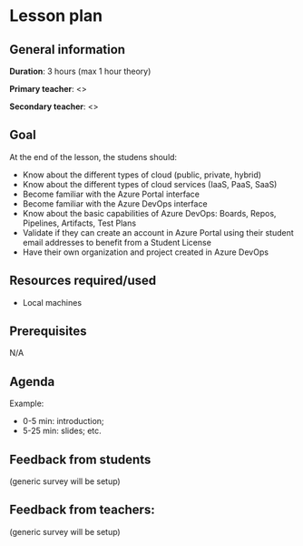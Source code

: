 # Lesson plan
## General information

**Duration**: 3 hours (max 1 hour theory)

**Primary teacher**: <>

**Secondary teacher**: <>

## Goal
At the end of the lesson, the studens should:
- Know about the different types of cloud (public, private, hybrid)
- Know about the different types of cloud services (IaaS, PaaS, SaaS)
- Become familiar with the Azure Portal interface
- Become familiar with the Azure DevOps interface
- Know about the basic capabilities of Azure DevOps: Boards, Repos, Pipelines, Artifacts, Test Plans
- Validate if they can create an account in Azure Portal using their student email addresses to benefit from a Student License
- Have their own organization and project created in Azure DevOps

## Resources required/used
- Local machines

## Prerequisites
N/A

## Agenda
Example:
- 0-5 min: introduction;
- 5-25 min: slides; etc.

## Feedback from students
(generic survey will be setup)

## Feedback from teachers:
(generic survey will be setup)
